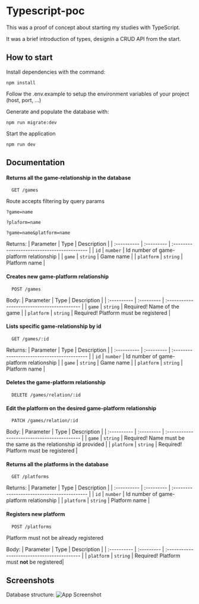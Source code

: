 
# Typescript-poc

This was a proof of concept about starting my studies with TypeScript.

It was a brief introduction of types, designin a CRUD API from the start.

## How to start
Install dependencies with the command:
```
npm install
```

Follow the .env.example to setup the environment variables of your project (host, port, ...)

Generate and populate the database with:
```
npm run migrate:dev
```

Start the application
```
npm run dev
```

## Documentation

#### Returns all the game-relationship in the database

```http
  GET /games
```

Route accepts filtering by query params

`?game=name`

`?plaform=name`

`?game=name&platform=name`

Returns:
| Parameter   | Type       | Description                                 |
| :---------- | :--------- | :------------------------------------------ |
| `id`        | `number`   | Id number of game-platform relationship     |
| `game`      | `string`   | Game name                                   |
| `platform`  | `string`   | Platform name                               |


#### Creates new game-platform relationship
```http
  POST /games
```

Body:
| Parameter   | Type       | Description                                 |
| :---------- | :--------- | :------------------------------------------ |
| `game`      | `string`   | Required! Name of the game                  |
| `platform`  | `string`   | Required! Platform must be registered       |



#### Lists specific game-relationship by id
```http
  GET /games/:id
```
Returns:
| Parameter   | Type       | Description                                 |
| :---------- | :--------- | :------------------------------------------ |
| `id`        | `number`   | Id number of game-platform relationship     |
| `game`      | `string`   | Game name                                   |
| `platform`  | `string`   | Platform name                               |

#### Deletes the game-platform relationship

```http
  DELETE /games/relation/:id
```

#### Edit the platform on the desired game-platform relationship

```http
  PATCH /games/relation/:id
```

Body:
| Parameter   | Type       | Description                                 |
| :---------- | :--------- | :------------------------------------------ |
| `game`      | `string`   | Required! Name must be the same as the relationship id provided                  |
| `platform`  | `string`   | Required! Platform must be registered       |


#### Returns all the platforms in the database

```http
  GET /platforms
```

Returns:
| Parameter   | Type       | Description                                 |
| :---------- | :--------- | :------------------------------------------ |
| `id`        | `number`   | Id number of game-platform relationship     |
| `platform`  | `string`   | Platform name                               |


#### Registers new platform
```http
  POST /platforms
```
Platform must not be already registered

Body:
| Parameter   | Type       | Description                                 |
| :---------- | :--------- | :------------------------------------------ |
| `platform`  | `string`   | Required! Platform must **not** be registered|


## Screenshots
Database structure:
![App Screenshot](https://cdn.discordapp.com/attachments/415956290154659840/1124808926551080970/image.png)